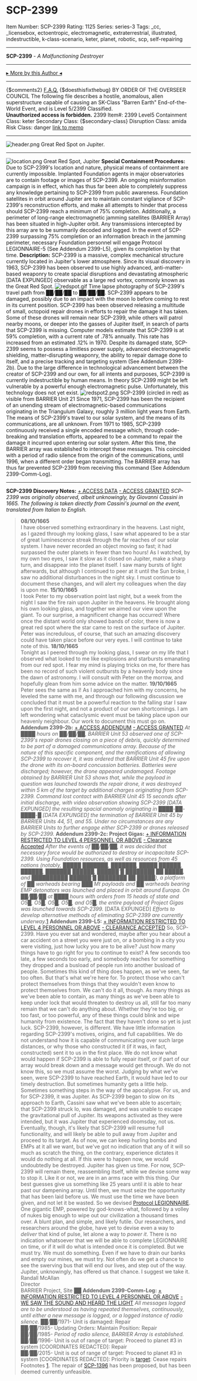# SCP-2399
Item Number: SCP-2399
Rating: 1125
Series: series-3
Tags: _cc, _licensebox, ectoentropic, electromagnetic, extraterrestrial, illustrated, indestructible, k-class-scenario, keter, planet, robotic, scp, self-repairing

---

**SCP-2399** \- _A Malfunctioning Destroyer_
* * *
[▸ More by this Author ◂](http://www.scp-wiki.net/djkaktus)
* * *
{$comments2}
[F.A.Q.](https://scp-wiki.wikidot.com/component:info-ayers)
{$doesthisfixthebug}
BY ORDER OF THE OVERSEER COUNCIL
The following file describes a hostile, anomalous, alien superstructure capable of causing an SK-Class "Barren Earth" End-of-the-World Event, and is Level 5/2399 Classified.  
**Unauthorized access is forbidden.**
2399
Item#: 2399
Level5
Containment Class:
keter
Secondary Class:
{$secondary-class}
Disruption Class:
amida
Risk Class:
danger
[link to memo](/classification-committee-memo)  

* * *
![header.png](https://scp-wiki.wdfiles.com/local--files/scp-2399/header.png)
Great Red Spot on Jupiter.
* * *
![location.png](https://scp-wiki.wdfiles.com/local--files/scp-2399/location.png)
Great Red Spot, Jupiter
**Special Containment Procedures:** Due to SCP-2399's location and nature, physical means of containment are currently impossible. Implanted Foundation agents in major observatories are to contain footage or images of SCP-2399. An ongoing misinformation campaign is in effect, which has thus far been able to completely suppress any knowledge pertaining to SCP-2399 from public awareness.
Foundation satellites in orbit around Jupiter are to maintain constant vigilance of SCP-2399's reconstruction efforts, and make all attempts to hinder that process should SCP-2399 reach a minimum of 75% completion. Additionally, a perimeter of long-range electromagnetic jamming satellites (BARRIER Array) has been situated in high-Jupiter orbit. Any transmissions intercepted by this array are to be summarily decoded and logged.
In the event of SCP-2399 surpassing 75% completion or an information breach in the jamming perimeter, necessary Foundation personnel will engage Protocol LEGIONNAIRE-5 (See Addendum 2399-L5), given its completion by that time.
**Description:** SCP-2399 is a massive, complex mechanical structure currently located in Jupiter's lower atmosphere. Since its visual discovery in 1963, SCP-2399 has been observed to use highly advanced, anti-matter-based weaponry to create spacial disruptions and devastating atmospheric [DATA EXPUNGED] observable as a large red vortex, commonly known as the Great Red Spot.
![redspot.gif](https://scp-wiki.wdfiles.com/local--files/scp-2399/redspot.gif)
Time lapse photography of SCP-2399's travel path from ██/██/██ to ██/██/██.
SCP-2399 appears to be damaged, possibly due to an impact with the moon Io before coming to rest in its current position. SCP-2399 has been observed releasing a multitude of small, octopoid repair drones in efforts to repair the damage it has taken. Some of these drones will remain near SCP-2399, while others will patrol nearby moons, or deeper into the gasses of Jupiter itself, in search of parts that SCP-2399 is missing. Computer models estimate that SCP-2399 is at 59% completion, with a current rate of .78% annually. This rate has increased from an estimated .12% in 1970.
Despite its damaged state, SCP-2399 seems to possess a limitless power supply, advanced electromagnetic shielding, matter-disrupting weaponry, the ability to repair damage done to itself, and a precise tracking and targeting system (See Addendum 2399-2b). Due to the large difference in technological advancement between the creator of SCP-2399 and our own, for all intents and purposes, SCP-2399 is currently indestructible by human means. In theory SCP-2399 might be left vulnerable by a powerful enough electromagnetic pulse. Unfortunately, this technology does not yet exist.
![redspot2.png](https://scp-wiki.wdfiles.com/local--files/scp-2399/redspot2.png)
SCP-2399 (circled in red) as visible from BARRIER Unit 21
Since 1971, SCP-2399 has been the recipient of an unending stream of electromagnetic-based communications originating in the Triangulum Galaxy, roughly 3 million light years from Earth. The means of SCP-2399's travel to our solar system, and the means of its communications, are all unknown. From 1971 to 1985, SCP-2399 continuously received a single encoded message which, through code-breaking and translation efforts, appeared to be a command to repair the damage it incurred upon entering our solar system. After this time, the BARRIER array was established to intercept these messages. This coincided with a period of radio silence from the origin of the communications, until 1996, when a different order began transmitting. The BARRIER array has thus far prevented SCP-2399 from receiving this command (See Addendum 2399-Comm-Log).
* * *
**SCP-2399 Discovery Notes:**
[\+ ACCESS DATA](javascript:;)
[\- ACCESS GRANTED](javascript:;)
_SCP-2399 was originally observed, albeit unknowingly, by Giovanni Cassini in 1665. The following is taken directly from Cassini's journal on the event, translated from Italian to English._
> **08/10/1665**  
>  I have observed something extraordinary in the heavens. Last night, as I gazed through my looking glass, I saw what appeared to be a star of great luminescence streak through the far reaches of our solar system. I have never recorded an object moving so fast; it had surpassed the outer planets in fewer than two hours! As I watched, by my own two eyes, I saw it slow as it closed on Jupiter, make a sharp turn, and disappear into the planet itself. I saw many bursts of light afterwards, but although I continued to peer at it until the Sun broke, I saw no additional disturbances in the night sky. I must continue to document these changes, and will alert my colleagues when the day is upon me.
> **15/10/1665**  
>  I took Peter to my observation point last night, but a week from the night I saw the fire rain upon Jupiter in the heavens. He brought along his own looking glass, and together we aimed our view upon the giant. To our surprise, a magnificent change has occurred! Where once the distant world only showed bands of color, there is now a great red spot where the star came to rest on the surface of Jupiter. Peter was incredulous, of course, that such an amazing discovery could have taken place before our very eyes. I will continue to take note of this.
> **18/10/1665**  
>  Tonight as I peered through my looking glass, I swear on my life that I observed what looked to me like explosions and starbursts emanating from our red spot. I fear my mind is playing tricks on me, for there has been no record of such violent outbursts by a heavenly body since the dawn of astronomy. I will consult with Peter on the morrow, and hopefully glean from him some advice on the matter.
> **19/10/1665**  
>  Peter sees the same as I! As I approached him with my concerns, he leveled the same with me, and through our following discussion we concluded that it must be a powerful reaction to the falling star I saw upon the first night, and not a product of our own shortcomings. I am left wondering what cataclysmic event must be taking place upon our heavenly neighbour. Our work to document this must go on.
**Addendum 2399-2b:**
[\+ ACCESS ADDENDUM](javascript:;)
[\- ACCESS GRANTED](javascript:;)
_At ████ hours on ██/██/██, BARRIER Unit 53 observed one of SCP-2399's repair drones closing on a piece of debris, quickly determined to be part of a damaged communications array. Because of the nature of this specific component, and the ramifications of allowing SCP-2399 to recover it, it was ordered that BARRIER Unit 45 fire upon the drone with its on-board concussion batteries._
_Batteries were discharged; however, the drone appeared undamaged. Footage obtained by BARRIER Unit 53 shows that, while the payload in question was launched towards the repair drone, it was destroyed within 5 km of the target by additional charges originating from SCP-2399. Command lost contact with BARRIER Unit 45 15 seconds after initial discharge, with video observation showing SCP-2399 [DATA EXPUNGED] the resulting spacial anomaly originating in ████-██-████-█ [DATA EXPUNGED] the termination of BARRIER Unit 45 by BARRIER Units 44, 51, and 55._
_Under no circumstances are any BARRIER Units to further engage either SCP-2399 or drones released by SCP-2399._
**Addendum 2399-2c: Project Gigas:**
[\+ INFORMATION RESTRICTED TO LEVEL 4 PERSONNEL OR ABOVE](javascript:;)
[\- Clearance Accepted](javascript:;)
_After the events of ██/██/██, it was decided that necessary force would be authorized to destroy or incapacitate SCP-2399. Using Foundation resources, as well as resources from 45 nations (notably, █████ ███████, ███████, █████ ██████, ██████, ███████ ██████, ██████'█ ████████ ██ █████, and ██████████ ██████'█ ████████ ██ █████), a platform of ██ warheads bearing ███ Mt payloads and ██ warheads bearing EMP detonators was launched and placed in orbit around Europa. On ██/██/██ at ████ hours with orders from 15 heads of state and O5█, O5█, O5█, O5█, and O5█, the entire payload of Project Gigas was launched towards SCP-2399._
[DATA EXPUNGED]
_Efforts to develop alternative methods of eliminating SCP-2399 are currently underway._[1](javascript:;)
**Addendum 2399-L5:**
[\+ INFORMATION RESTRICTED TO LEVEL 4 PERSONNEL OR ABOVE](javascript:;)
[\- CLEARANCE ACCEPTED](javascript:;)
> So, SCP-2399.
> Have you ever sat and wondered, maybe after you hear about a car accident on a street you were just on, or a bombing in a city you were visiting, just how lucky you are to be alive? Just how many things have to go right for you to continue to exist? A few seconds too late, a few seconds too early, and somebody reaches for something they dropped and a busload of people run into another busload of people. Sometimes this kind of thing does happen, as we've seen, far too often. But that's what we're here for. To protect those who can't protect themselves from things that they wouldn't even know to protect themselves from.
> We can't do it all, though. As many things as we've been able to contain, as many things as we've been able to keep under lock that would threaten to destroy us all, still far too many remain that we can't do anything about. Whether they're too big, or too fast, or too powerful, any of these things could blink and wipe humanity from existence. The fact that they haven't done so yet is just luck. SCP-2399, however, is different.
> We have little information regarding SCP-2399's motives, origins, and full capabilities. We do not understand how it is capable of communicating over such large distances, or why those who constructed it (if it was, in fact, constructed) sent it to us in the first place. We do not know what would happen if SCP-2399 is able to fully repair itself, or if part of our array would break down and a message would get through. We do not know this, so we must assume the worst. Judging by what we've seen, were SCP-2399 to have reached Earth, it would have led to our timely destruction.
> But sometimes humanity gets a little help. Sometimes something steps in the way of the apocalypse. For us, and for SCP-2399, it was Jupiter. As SCP-2399 began to slow on its approach to Earth, Cassini saw what we've been able to ascertain; that SCP-2399 struck Io, was damaged, and was unable to escape the gravitational pull of Jupiter. Its weapons activated as they were intended, but it was Jupiter that experienced doomsday, not us.
> Eventually, though, it's likely that SCP-2399 will resume full functionality, and will likely be able to pull away from Jupiter and proceed to its target. As of now, we can keep hurling bombs and EMPs at it all we want, but we've got no indication that any of it will so much as scratch the thing, on the contrary, experience dictates it would do nothing at all. If this were to happen now, we would undoubtedly be destroyed.
> Jupiter has given us time. For now, SCP-2399 will remain there, reassembling itself, while we devise some way to stop it. Like it or not, we are in an arms race with this thing. Our best guesses give us something like 25 years until it is able to hear past our dampening array. Until then, we must seize the opportunity that has been laid before us. We must use the time we have been given, and not let it be wasted.
> So we devised [Protocol LEGIONNAIRE](/the-last-man). One gigantic EMP, powered by god-knows-what, followed by a volley of nukes big enough to wipe out our civilization a thousand times over. A blunt plan, and simple, and likely futile. Our researchers, and researchers around the globe, have yet to devise even a way to _deliver_ that kind of pulse, let alone a way to _power it_. There is no indication whatsoever that we will be able to complete LEGIONNAIRE on time, or if it will do what is intended once it is completed. But we must try. We must do something. Even if we have to drain our banks and empty our mines, we must try.
> Not often do we get a chance to see the swerving bus that will end our lives, and step out of the way. Jupiter, unknowingly, has offered us that chance. I suggest we take it.
> Randall McAllan  
>  Director  
>  BARRIER Project, Site ██
**Addendum 2399-Comm-Log:**
[\+ INFORMATION RESTRICTED TO LEVEL 4 PERSONNEL OR ABOVE](javascript:;)
[\- WE SAW THE SOUND AND HEARD THE LIGHT](javascript:;)
_All messages logged are to be understood as having repeated themselves, continuously, until either a new message is logged, or a logged instance of radio silence._
> ██/██/1971- Unit is damaged: Repair  
>  ██/██/1985- Updating Orders: Maintain Position: Repair  
>  ██/██/1985- _Period of radio silence, BARRIER Array is established._  
>  ██/██/1996- Unit is out of range of target: Proceed to planet #3 in system [COORDINATES REDACTED]: Repair  
>  ██/██/2015- Unit is out of range of target: Proceed to planet #3 in system [COORDINATES REDACTED]: Priority is [target](/twistedgears-kaktus-proposal): Cease repairs
Footnotes
[1](javascript:;). The repair of [SCP-1396](/scp-1396) has been proposed, but has been deemed currently unfeasible.